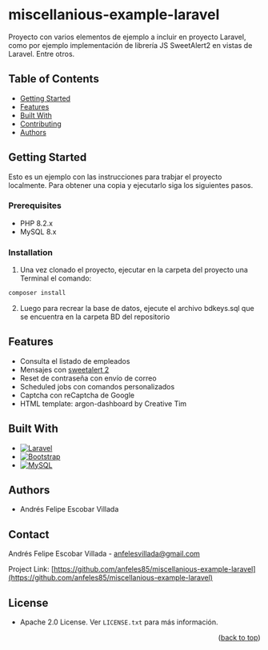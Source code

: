 <a id="readme-top"></a>
# miscellanious-example-laravel


Proyecto con varios elementos de ejemplo a incluir en proyecto Laravel, como por ejemplo implementación de librería JS SweetAlert2 en vistas de Laravel. Entre otros.

## Table of Contents

- [Getting Started](#getting-started)
- [Features](#features)
- [Built With](#built-with)
- [Contributing](#contributing)
- [Authors](#authors)

## Getting Started

Esto es un ejemplo con las instrucciones para trabjar el proyecto localmente. Para obtener una copia y ejecutarlo siga los siguientes pasos.

### Prerequisites

-   PHP 8.2.x
-   MySQL 8.x

### Installation

1. Una vez clonado el proyecto, ejecutar en la carpeta del proyecto una Terminal el comando:
  ```sh
  composer install
  ```

2. Luego para recrear la base de datos, ejecute el archivo bdkeys.sql que se encuentra en la carpeta BD del repositorio
  


## Features

-   Consulta el listado de empleados
-   Mensajes con [sweetalert 2][sweetalert2-url]
-   Reset de contraseña con envío de correo
-   Scheduled jobs con comandos personalizados
-   Captcha con reCaptcha de Google
-   HTML template: argon-dashboard by Creative Tim

## Built With

* [![Laravel][Laravel.com]][Laravel-url]
* [![Bootstrap][Bootstrap.com]][Bootstrap-url]
* [![MySQL][MySQL.com]][MySQL-url]


## Authors

-   Andrés Felipe Escobar Villada

## Contact

Andrés Felipe Escobar Villada - anfelesvillada@gmail.com

Project Link: [https://github.com/anfeles85/miscellanious-example-laravel](https://github.com/anfeles85/miscellanious-example-laravel)

## License

-   Apache 2.0 License. Ver `LICENSE.txt` para más información.

<p align="right">(<a href="#readme-top">back to top</a>)</p>

<!-- MARKDOWN LINKS & IMAGES -->
[contributors-url]: https://github.com/anfeles85/miscellanious-example-laravel/graphs/contributors
[Laravel.com]: https://img.shields.io/badge/Laravel-FF2D20?style=for-the-badge&logo=laravel&logoColor=white
[Laravel-url]: https://laravel.com
[Bootstrap.com]: https://img.shields.io/badge/Bootstrap-563D7C?style=for-the-badge&logo=bootstrap&logoColor=white
[Bootstrap-url]: https://getbootstrap.com
[sweetalert2-url]: https://sweetalert2.github.io/
[MySQL-url]: https://www.mysql.com/
[MySQL.com]: https://img.shields.io/badge/MySQL-4479A1?style=for-the-badge&logo=mysql&logoColor=white
